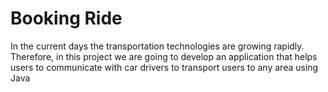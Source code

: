 # Booking Ride
In the current days the transportation technologies are growing rapidly. Therefore, in this 
project we are going to develop an application that helps users to communicate with car 
drivers to transport users to any area using Java
